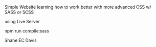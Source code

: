 Simple Website learning how to work better with more advanced CSS w/ SASS or SCSS


using Live Server

npm run compile:sass

Shane EC Davis

